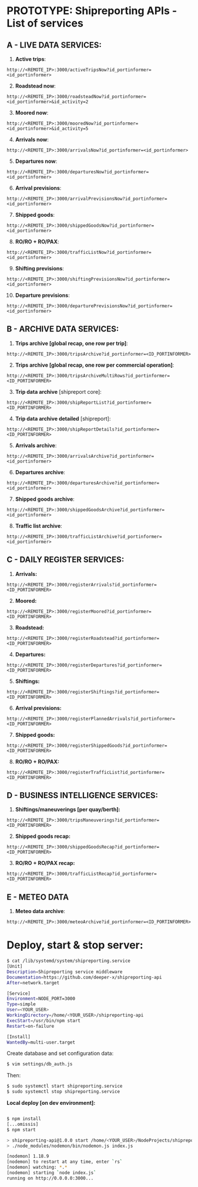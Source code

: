 # PROTOTYPE: Shipreporting APIs - List of services

## A - LIVE DATA SERVICES:

1. __Active trips__:
```
http://<REMOTE_IP>:3000/activeTripsNow?id_portinformer=<id_portinformer>
```

2. __Roadstead now__:
```
http://<REMOTE_IP>:3000/roadsteadNow?id_portinformer=<id_portinformer>&id_activity=2
```

3. __Moored now__:
```
http://<REMOTE_IP>:3000/mooredNow?id_portinformer=<id_portinformer>&id_activity=5
```

4. __Arrivals now__:
```
http://<REMOTE_IP>:3000/arrivalsNow?id_portinformer=<id_portinformer>
```

5. __Departures now__:
```
http://<REMOTE_IP>:3000/departuresNow?id_portinformer=<id_portinformer>
```

6. __Arrival previsions__:
```
http://<REMOTE_IP>:3000/arrivalPrevisionsNow?id_portinformer=<id_portinformer>
```

7. __Shipped goods__:
```
http://<REMOTE_IP>:3000/shippedGoodsNow?id_portinformer=<id_portinformer>
```

8. __RO/RO + RO/PAX__:
```
http://<REMOTE_IP>:3000/trafficListNow?id_portinformer=<id_portinformer>
```

9. __Shifting previsions__:
``` 
http://<REMOTE_IP>:3000/shiftingPrevisionsNow?id_portinformer=<id_portinformer>
```

10. __Departure previsions__:
``` 
http://<REMOTE_IP>:3000/departurePrevisionsNow?id_portinformer=<id_portinformer>
```

## B - ARCHIVE DATA SERVICES:

1. __Trips archive [global recap, one row per trip]__:
```
http://<REMOTE_IP>:3000/tripsArchive?id_portinformer=<ID_PORTINFORMER>
```
2. __Trips archive [global recap, one row per commercial operation]__:
```
http://<REMOTE_IP>:3000/tripsArchiveMultiRows?id_portinformer=<ID_PORTINFORMER>
```
3. __Trip data archive__ [shipreport core]:
```
http://<REMOTE_IP>:3000/shipReportList?id_portinformer=<ID_PORTINFORMER>
```

4. __Trip data archive detailed__ [shipreport]:
```   
http://<REMOTE_IP>:3000/shipReportDetails?id_portinformer=<ID_PORTINFORMER>
```

5. __Arrivals archive__:
```
http://<REMOTE_IP>:3000/arrivalsArchive?id_portinformer=<id_portinformer>
```

6. __Departures archive__:
```
http://<REMOTE_IP>:3000/departuresArchive?id_portinformer=<id_portinformer>
```
7. __Shipped goods archive__:
```
http://<REMOTE_IP>:3000/shippedGoodsArchive?id_portinformer=<id_portinformer>
```

8. __Traffic list archive__:
```
http://<REMOTE_IP>:3000/trafficListArchive?id_portinformer=<id_portinformer>
```



## C - DAILY REGISTER SERVICES:

1. __Arrivals:__
```
http://<REMOTE_IP>:3000/registerArrivals?id_portinformer=<ID_PORTINFORMER>
```
2. __Moored:__
```
http://<REMOTE_IP>:3000/registerMoored?id_portinformer=<ID_PORTINFORMER>
```
3. __Roadstead:__
```
http://<REMOTE_IP>:3000/registerRoadstead?id_portinformer=<ID_PORTINFORMER>
```

4. __Departures:__
```
http://<REMOTE_IP>:3000/registerDepartures?id_portinformer=<ID_PORTINFORMER>
```

5. __Shiftings:__
```
http://<REMOTE_IP>:3000/registerShiftings?id_portinformer=<ID_PORTINFORMER>
```

6. __Arrival previsions:__
```
http://<REMOTE_IP>:3000/registerPlannedArrivals?id_portinformer=<ID_PORTINFORMER>
```

7. __Shipped goods:__
```
http://<REMOTE_IP>:3000/registerShippedGoods?id_portinformer=<ID_PORTINFORMER>
```

8. __RO/RO + RO/PAX:__
```
http://<REMOTE_IP>:3000/registerTrafficList?id_portinformer=<ID_PORTINFORMER>
```

## D - BUSINESS INTELLIGENCE SERVICES: ##

1. __Shiftings/maneuverings [per quay/berth]:__
```
http://<REMOTE_IP>:3000/tripsManeuverings?id_portinformer=<ID_PORTINFORMER>
```

2. __Shipped goods recap:__
```
http://<REMOTE_IP>:3000/shippedGoodsRecap?id_portinformer=<ID_PORTINFORMER>
```

3. __RO/RO + RO/PAX recap:__
```
http://<REMOTE_IP>:3000/trafficListRecap?id_portinformer=<ID_PORTINFORMER>
```

## E - METEO DATA ##
1. __Meteo data archive__:
```
http://<REMOTE_IP>:3000/meteoArchive?id_portinformer=<ID_PORTINFORMER>
```


# __Deploy, start & stop server:__

```bash
$ cat /lib/systemd/system/shipreporting.service 
[Unit]
Description=Shipreporting service middleware
Documentation=https://github.com/deeper-x/shipreporting-api
After=network.target

[Service]
Environment=NODE_PORT=3000
Type=simple
User=<YOUR_USER>
WorkingDirectory=/home/<YOUR_USER>/shipreporting-api
ExecStart=/usr/bin/npm start
Restart=on-failure

[Install]
WantedBy=multi-user.target
```
Create database and set configuration data:
```bash
$ vim settings/db_auth.js 
```

Then:
```bash
$ sudo systemctl start shipreporting.service
$ sudo systemctl stop shipreporting.service
```

__Local deploy [on dev environment]:__
```bash

$ npm install
[...omissis]
$ npm start

> shipreporting-api@1.0.0 start /home/<YOUR_USER>/NodeProjects/shipreporting-api
> ./node_modules/nodemon/bin/nodemon.js index.js

[nodemon] 1.18.9
[nodemon] to restart at any time, enter `rs`
[nodemon] watching: *.*
[nodemon] starting `node index.js`
running on http://0.0.0.0:3000...
```

